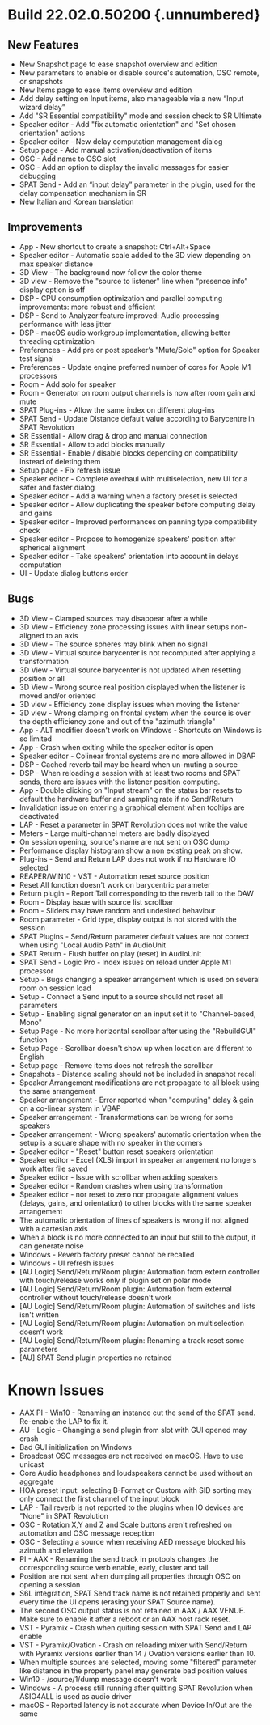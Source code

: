 # Build 22.02.0.50200 {.unnumbered}

## New Features

- New Snapshot page to ease snapshot overview and edition
- New parameters to enable or disable source's automation, OSC remote, or snapshots
- New Items page to ease items overview and edition
- Add delay setting on Input items, also manageable via a new “Input wizard delay”
- Add "SR Essential compatibility" mode and session check to SR Ultimate
- Speaker editor - Add "fix automatic orientation"  and "Set chosen orientation" actions
- Speaker editor - New delay computation management dialog
- Setup page - Add manual activation/deactivation of items
- OSC - Add name to OSC slot
- OSC - Add an option to display the invalid messages for easier debugging
- SPAT Send - Add an “input delay” parameter in the plugin, used for the delay compensation mechanism in SR
- New Italian and Korean translation 


## Improvements
- App - New shortcut to create a snapshot: Ctrl+Alt+Space
- Speaker editor - Automatic scale added to the 3D view depending on max speaker distance
- 3D View - The background now follow the color theme
- 3D view - Remove the "source to listener" line when “presence info” display option is off
- DSP - CPU consumption optimization and parallel computing improvements: more robust and efficient
- DSP - Send to Analyzer feature improved: Audio processing performance with less jitter 
- DSP - macOS audio workgroup implementation, allowing better threading optimization
- Preferences - Add pre or post speaker’s "Mute/Solo" option for Speaker test signal
- Preferences - Update engine preferred number of cores for Apple M1 processors
- Room - Add solo for speaker
- Room - Generator on room output channels is now after room gain and mute
- SPAT Plug-ins - Allow the same index on different plug-ins
- SPAT Send - Update Distance default value according to Barycentre in SPAT Revolution
- SR Essential - Allow drag & drop and manual connection
- SR Essential - Allow to add blocks manually
- SR Essential - Enable / disable blocks depending on compatibility instead of deleting them
- Setup page - Fix refresh issue
- Speaker editor  - Complete overhaul with multiselection, new UI for a safer and faster dialog
- Speaker editor - Add a warning when a factory preset is selected
- Speaker editor - Allow duplicating the speaker before computing delay and gains
- Speaker editor - Improved performances on panning type compatibility check
- Speaker editor - Propose to homogenize speakers' position after spherical alignment
- Speaker editor - Take speakers' orientation into account in delays computation
- UI - Update dialog buttons order


## Bugs
- 3D View - Clamped sources may disappear after a while
- 3D View - Efficiency zone processing issues with  linear setups non-aligned to an axis
- 3D View - The source spheres may blink when no signal
- 3D View - Virtual source barycenter is not recomputed after applying a transformation
- 3D View - Virtual source barycenter is not updated when resetting position or all 
- 3D View - Wrong source real position displayed when the listener is moved and/or oriented
- 3D view - Efficiency zone display issues when moving the listener
- 3D view - Wrong clamping on frontal system when the source is over the depth efficiency zone and out of the "azimuth triangle"
- App - ALT modifier doesn't work on Windows - Shortcuts on Windows is so limited 
- App - Crash when exiting while the speaker editor is open
- Speaker editor - Colinear frontal systems are no more allowed in DBAP
- DSP - Cached reverb tail may be heard when un-muting a source
- DSP - When reloading a session with at least two rooms and SPAT sends, there are issues with the listener position computing.
- App - Double clicking on "Input stream" on the status bar resets to default the hardware buffer and sampling rate if no Send/Return
- Invalidation issue on entering a graphical element when tooltips are deactivated
- LAP - Reset a parameter in SPAT Revolution does not write the value 
- Meters - Large multi-channel meters are badly displayed
- On session opening, source's name are not sent on OSC dump
- Performance display histogram show a non existing peak on show.
- Plug-ins - Send and Return LAP does not work  if no Hardware IO selected
- REAPER/WIN10 - VST - Automation reset source position
- Reset All fonction doesn't work on barycentric parameter
- Return plugin - Report Tail corresponding to the reverb tail to the DAW
- Room - Display issue with source list scrollbar
- Room - Sliders may have random and undesired behaviour
- Room parameter - Grid type, display output is not stored with the session
- SPAT Plugins - Send/Return parameter default values are not correct when using "Local Audio Path" in AudioUnit
- SPAT Return - Flush buffer on play (reset) in AudioUnit
- SPAT Send - Logic Pro - Index issues on reload under Apple M1 processor
- Setup - Bugs changing a speaker arrangement which is used on several room on session load
- Setup - Connect a Send input to a source should not reset all parameters
- Setup - Enabling signal generator on an input set it to "Channel-based, Mono"
- Setup Page - No more horizontal scrollbar after using the "RebuildGUI" function
- Setup Page - Scrollbar doesn't show up when location are different to English
- Setup page - Remove items does not refresh the scrollbar
- Snapshots - Distance scaling should not be included in snapshot recall
- Speaker Arrangement modifications are not propagate to all block using the same arrangement
- Speaker arrangement - Error reported when "computing" delay & gain on a co-linear system in VBAP
- Speaker arrangement - Transformations can be wrong for some speakers
- Speaker arrangement - Wrong speakers' automatic orientation when the setup is a square shape with no speaker in the corners
- Speaker editor - "Reset" button reset speakers orientation
- Speaker editor - Excel (XLS) import  in speaker arrangement no longers work after file saved
- Speaker editor - Issue with scrollbar when adding speakers
- Speaker editor - Random crashes when using  transformation 
- Speaker editor - nor reset to zero nor propagate alignment values (delays, gains, and orientation) to other blocks with the same speaker arrangement
- The automatic orientation of lines of speakers is wrong if not aligned with a cartesian axis
- When a block is no more connected to an input but still to the output, it can generate noise
- Windows - Reverb  factory preset cannot be recalled
- Windows - UI refresh issues
- [AU Logic] Send/Return/Room plugin: Automation from extern controller with touch/release works only if plugin set on polar mode
- [AU Logic] Send/Return/Room plugin: Automation from external controller without touch/release doesn't work
- [AU Logic] Send/Return/Room plugin: Automation of switches and lists isn't written
- [AU Logic] Send/Return/Room plugin: Automation on multiselection doesn’t work
- [AU Logic] Send/Return/Room plugin: Renaming a track reset some parameters
- [AU] SPAT Send plugin properties no retained

# Known Issues
- AAX PI - Win10 -  Renaming an instance cut the send of the SPAT send. Re-enable the LAP to fix it.
- AU - Logic - Changing a send plugin from slot with GUI opened may crash
- Bad GUI initialization on Windows
- Broadcast OSC messages are not received on macOS. Have to use unicast
- Core Audio headphones and loudspeakers cannot be used without an aggregate
- HOA preset input: selecting B-Format or Custom with SID sorting may only connect the first channel of the input block
- LAP - Tail reverb is not reported to the plugins when IO devices are "None" in SPAT Revolution
- OSC - Rotation X,Y and Z and Scale buttons aren't refreshed on automation and OSC message reception
- OSC - Selecting a source when receiving AED message blocked his azimuth and elevation
- PI - AAX - Renaming the send track in protools changes the corresponding source verb enable, early, cluster and tail
- Position are not sent when dumping all properties through OSC on opening a session
- S6L integration, SPAT Send track name is not retained properly and sent every time the UI opens (erasing your SPAT Source name).
- The second OSC output status is not retained in AAX / AAX VENUE.  Make sure to enable it after a reboot or an AAX host rack reset.
- VST - Pyramix - Crash when quiting session with SPAT Send and LAP enable
- VST - Pyramix/Ovation - Crash on reloading mixer with Send/Return with Pyramix versions earlier than 14 / Ovation versions earlier than 10.
- When multiple sources are selected, moving some "filtered" parameter like distance in the property panel may generate bad position values
- Win10 - /source/1/dump message doesn't work
- Windows - A process still running after quitting SPAT Revolution when ASIO4ALL is used as audio driver
- macOS - Reported latency is not accurate when Device In/Out are the same

